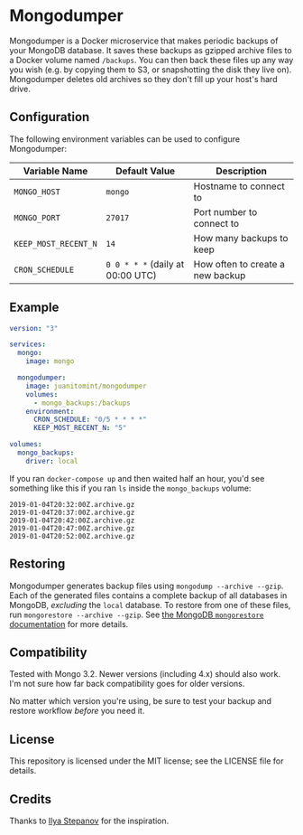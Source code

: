 # Mongodumper

Mongodumper is a Docker microservice that makes periodic backups of your MongoDB
database. It saves these backups as gzipped archive files to a Docker volume
named `/backups`. You can then back these files up any way you wish (e.g. by
copying them to S3, or snapshotting the disk they live on). Mongodumper deletes
old archives so they don't fill up your host's hard drive.

## Configuration

The following environment variables can be used to configure Mongodumper:

| Variable Name        | Default Value                    | Description                      |
|----------------------|----------------------------------|----------------------------------|
| `MONGO_HOST`         | `mongo`                          | Hostname to connect to           |
| `MONGO_PORT`         | `27017`                          | Port number to connect to        |
| `KEEP_MOST_RECENT_N` | `14`                             | How many backups to keep         |
| `CRON_SCHEDULE`      | `0 0 * * *` (daily at 00:00 UTC) | How often to create a new backup |

## Example

```yaml
version: "3"

services:
  mongo:
    image: mongo

  mongodumper:
    image: juanitomint/mongodumper
    volumes:
      - mongo_backups:/backups
    environment:
      CRON_SCHEDULE: "0/5 * * * *"
      KEEP_MOST_RECENT_N: "5"

volumes:
  mongo_backups:
    driver: local
```

If you ran `docker-compose up` and then waited half an hour, you'd see
something like this if you ran `ls` inside the `mongo_backups` volume:

```
2019-01-04T20:32:00Z.archive.gz
2019-01-04T20:37:00Z.archive.gz
2019-01-04T20:42:00Z.archive.gz
2019-01-04T20:47:00Z.archive.gz
2019-01-04T20:52:00Z.archive.gz
```

## Restoring

Mongodumper generates backup files using `mongodump --archive --gzip`. Each of
the generated files contains a complete backup of all databases in MongoDB,
_excluding_ the `local` database. To restore from one of these files, run
`mongorestore --archive --gzip`. See [the MongoDB `mongorestore`
documentation](https://docs.mongodb.com/manual/reference/program/mongorestore/#bin.mongorestore)
for more details.

## Compatibility

Tested with Mongo 3.2. Newer versions (including 4.x) should also work. I'm not
sure how far back compatibility goes for older versions.

No matter which version you're using, be sure to test your backup and restore
workflow _before_ you need it.

## License

This repository is licensed under the MIT license; see the LICENSE file for details.

## Credits

Thanks to [Ilya Stepanov](https://github.com/istepanov/docker-mongodump) for the inspiration.
